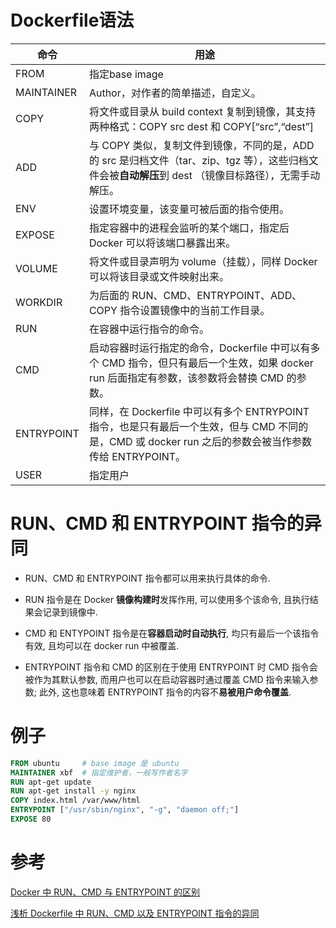 # Dockerfile语法

| 命令       | 用途                                                         |
| ---------- | ------------------------------------------------------------ |
| FROM       | 指定base image                                               |
| MAINTAINER | Author，对作者的简单描述，自定义。                           |
| COPY       | 将文件或目录从 build context 复制到镜像，其支持两种格式：COPY src dest 和 COPY[“src”,“dest”] |
| ADD        | 与 COPY 类似，复制文件到镜像，不同的是，ADD 的 src 是归档文件（tar、zip、tgz 等），这些归档文件会被**自动解压**到 dest （镜像目标路径），无需手动解压。 |
| ENV        | 设置环境变量，该变量可被后面的指令使用。                     |
| EXPOSE     | 指定容器中的进程会监听的某个端口，指定后 Docker 可以将该端口暴露出来。 |
| VOLUME     | 将文件或目录声明为 volume（挂载），同样 Docker 可以将该目录或文件映射出来。 |
| WORKDIR    | 为后面的 RUN、CMD、ENTRYPOINT、ADD、COPY 指令设置镜像中的当前工作目录。 |
| RUN        | 在容器中运行指令的命令。                                     |
| CMD        | 启动容器时运行指定的命令，Dockerfile 中可以有多个 CMD 指令，但只有最后一个生效，如果 docker run 后面指定有参数，该参数将会替换 CMD 的参数。 |
| ENTRYPOINT | 同样，在 Dockerfile 中可以有多个 ENTRYPOINT 指令，也是只有最后一个生效，但与 CMD 不同的是，CMD 或 docker run 之后的参数会被当作参数传给 ENTRYPOINT。 |
| USER       | 指定用户                                                     |

#  RUN、CMD 和 ENTRYPOINT 指令的异同

- RUN、CMD 和 ENTRYPOINT 指令都可以用来执行具体的命令.

- RUN 指令是在 Docker **镜像构建时**发挥作用, 可以使用多个该命令, 且执行结果会记录到镜像中.
- CMD 和 ENTYPOINT 指令是在**容器启动时自动执行**, 均只有最后一个该指令有效, 且均可以在 docker run 中被覆盖.
- ENTRYPOINT 指令和 CMD 的区别在于使用 ENTRYPOINT 时 CMD 指令会被作为其默认参数, 而用户也可以在启动容器时通过覆盖 CMD 指令来输入参数; 此外, 这也意味着 ENTRYPOINT 指令的内容不**易被用户命令覆盖**.



# 例子

```dockerfile
FROM ubuntu		# base image 是 ubuntu
MAINTAINER xbf	# 指定维护者，一般写作者名字
RUN apt-get update	
RUN apt-get install -y nginx
COPY index.html /var/www/html
ENTRYPOINT ["/usr/sbin/nginx", "-g", "daemon off;"]
EXPOSE 80
```

# 参考

[Docker 中 RUN、CMD 与 ENTRYPOINT 的区别](https://blog.csdn.net/IT_ZRS/article/details/124707747)

[浅析 Dockerfile 中 RUN、CMD 以及 ENTRYPOINT 指令的异同](https://blog.csdn.net/LostUnravel/article/details/125819584)